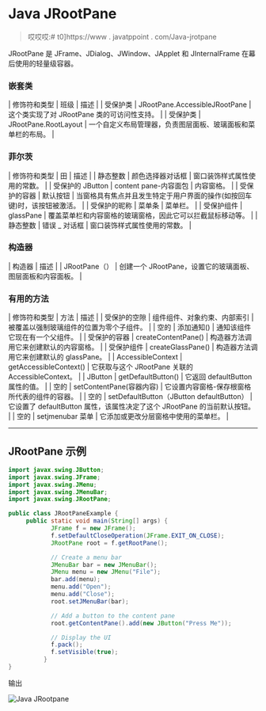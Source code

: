 # Java JRootPane

> 哎哎哎:# t0]https://www . javatppoint . com/Java-jrotpane

JRootPane 是 JFrame、JDialog、JWindow、JApplet 和 JInternalFrame 在幕后使用的轻量级容器。

### 嵌套类

| 修饰符和类型 | 班级 | 描述 |
| 受保护类 | JRootPane.AccessibleJRootPane | 这个类实现了对 JRootPane 类的可访问性支持。 |
| 受保护类 | JRootPane.RootLayout | 一个自定义布局管理器，负责图层面板、玻璃面板和菜单栏的布局。 |

### 菲尔茨

| 修饰符和类型 | 田 | 描述 |
| 静态整数 | 颜色选择器对话框 | 窗口装饰样式属性使用的常数。 |
| 受保护的 JButton | content pane-内容面包 | 内容窗格。 |
| 受保护的容器 | 默认按钮 | 当窗格具有焦点并且发生特定于用户界面的操作(如按回车键)时，该按钮被激活。 |
| 受保护的昵称 | 菜单条 | 菜单栏。 |
| 受保护组件 | glassPane | 覆盖菜单栏和内容窗格的玻璃窗格，因此它可以拦截鼠标移动等。 |
| 静态整数 | 错误 _ 对话框 | 窗口装饰样式属性使用的常数。 |

### 构造器

| 构造器 | 描述 |
| JRootPane（） | 创建一个 JRootPane，设置它的玻璃面板、图层面板和内容面板。 |

### 有用的方法

| 修饰符和类型 | 方法 | 描述 |
| 受保护的空隙 | 组件组件、对象约束、内部索引 | 被覆盖以强制玻璃组件的位置为零个子组件。 |
| 空的 | 添加通知() | 通知该组件它现在有一个父组件。 |
| 受保护的容器 | createContentPane() | 构造器方法调用它来创建默认的内容窗格。 |
| 受保护组件 | createGlassPane() | 构造器方法调用它来创建默认的 glassPane。 |
| AccessibleContext | getAccessibleContext() | 它获取与这个 JRootPane 关联的 AccessibleContext。 |
| JButton | getDefaultButton() | 它返回 defaultButton 属性的值。 |
| 空的 | setContentPane(容器内容) | 它设置内容窗格-保存根窗格所代表的组件的容器。 |
| 空的 | setDefaultButton（JButton defaultButton） | 它设置了 defaultButton 属性，该属性决定了这个 JRootPane 的当前默认按钮。 |
| 空的 | setjmenubar 菜单 | 它添加或更改分层窗格中使用的菜单栏。 |

* * *

## JRootPane 示例

```java
import javax.swing.JButton;
import javax.swing.JFrame;
import javax.swing.JMenu;
import javax.swing.JMenuBar;
import javax.swing.JRootPane;

public class JRootPaneExample {
	 public static void main(String[] args) {
		    JFrame f = new JFrame();
		    f.setDefaultCloseOperation(JFrame.EXIT_ON_CLOSE);
		    JRootPane root = f.getRootPane();

		    // Create a menu bar
		    JMenuBar bar = new JMenuBar();
		    JMenu menu = new JMenu("File");
		    bar.add(menu);
		    menu.add("Open");
		    menu.add("Close");
		    root.setJMenuBar(bar);

		    // Add a button to the content pane
		    root.getContentPane().add(new JButton("Press Me"));

		    // Display the UI
		    f.pack();
		    f.setVisible(true);
		  }
}

```

输出

![Java JRootpane ](../img/2c857b9353ea6c305ee81d2d836d4124.png)